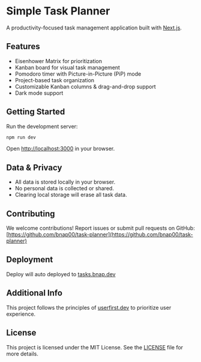 # Simple Task Planner

A productivity-focused task management application built with [Next.js](https://nextjs.org).

## Features

- Eisenhower Matrix for prioritization
- Kanban board for visual task management
- Pomodoro timer with Picture-in-Picture (PiP) mode
- Project-based task organization
- Customizable Kanban columns & drag-and-drop support
- Dark mode support

## Getting Started

Run the development server:

```bash
npm run dev
```

Open [http://localhost:3000](http://localhost:3000) in your browser.

## Data & Privacy

- All data is stored locally in your browser.
- No personal data is collected or shared.
- Clearing local storage will erase all task data.

## Contributing

We welcome contributions! Report issues or submit pull requests on GitHub:
[https://github.com/bnap00/task-planner](https://github.com/bnap00/task-planner)

## Deployment

Deploy will auto deployed to [tasks.bnap.dev](https://tasks.bnap.dev)

## Additional Info

This project follows the principles of [userfirst.dev](https://userfirst.dev) to prioritize user experience.

## License

This project is licensed under the MIT License. See the [LICENSE](https://github.com/bnap00/task-planner/blob/main/LICENSE) file for more details.

